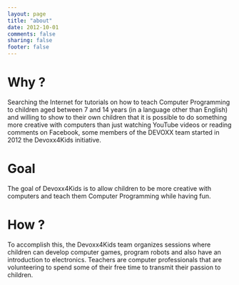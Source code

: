 ```yaml
---
layout: page
title: "about"
date: 2012-10-01
comments: false
sharing: false
footer: false
---
```


# Why ?

Searching the Internet for tutorials on how to teach Computer Programming to children aged between 7 and 14 years (in a language other than English) and willing to show to their own children that it is possible to do something more creative with computers than just watching YouTube videos or reading comments on Facebook, some members of the DEVOXX team started in 2012 the Devoxx4Kids initiative.

# Goal

The goal of Devoxx4Kids is to allow children to be more creative with computers and teach them Computer Programming while having fun.

# How ?

To accomplish this, the Devoxx4Kids team organizes sessions where children can develop computer games, program robots and also have an introduction to electronics. 
Teachers are computer professionals that are volunteering to spend some of their free time to transmit their passion to children.